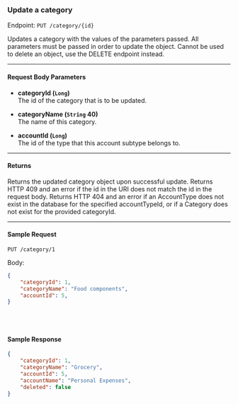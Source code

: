 ### Update a category
Endpoint: `PUT /category/{id}`

Updates a category with the values of the parameters passed. All parameters must be passed in order to update the object. Cannot be used to delete an object, use the DELETE endpoint instead.
___

#### Request Body Parameters
- **categoryId (`Long`)**<br/>
The id of the category that is to be updated.

- **categoryName (`String` 40)**<br/>
The name of this category.

- **accountId (`Long`)**<br/>
The id of the type that this account subtype belongs to.

___
#### Returns
Returns the updated category object upon successful update. Returns HTTP 409 and an error if the id in the URI does not match the id in the request body. Returns HTTP 404 and an error if an AccountType does not exist in the database for the specified accountTypeId, or if a Category does not exist for the provided categoryId.
___


#### Sample Request
`PUT /category/1`

Body:
```json
{
    "categoryId": 1,
    "categoryName": "Food components",
    "accountId": 5,
}
```
<br/><br/>

#### Sample Response
```json
{
    "categoryId": 1,
    "categoryName": "Grocery",
    "accountId": 5,
    "accountName": "Personal Expenses",
    "deleted": false
}
```
